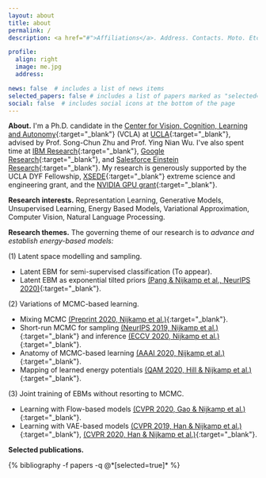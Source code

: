 ```yaml
---
layout: about
title: about
permalink: /
description: <a href="#">Affiliations</a>. Address. Contacts. Moto. Etc.

profile:
  align: right
  image: me.jpg
  address:

news: false  # includes a list of news items
selected_papers: false # includes a list of papers marked as "selected={true}"
social: false  # includes social icons at the bottom of the page
---
```


**About.** I'm a Ph.D. candidate in the [Center for Vision, Cognition, Learning and Autonomy](https://vcla.stat.ucla.edu/){:target="\_blank"} (VCLA) at [UCLA](http://ucla.edu){:target="\_blank"}, advised by Prof. Song-Chun Zhu and Prof. Ying Nian Wu. I've also spent time at [IBM Research](https://www.research.ibm.com/labs/almaden/){:target="\_blank"}, [Google Research](https://research.google/){:target="\_blank"}, and [Salesforce Einstein Research](https://einstein.ai/){:target="\_blank"}. My research is generously supported by the UCLA DYF Fellowship, [XSEDE](https://www.xsede.org/){:target="\_blank"} extreme science and engineering grant, and the [NVIDIA GPU grant](https://developer.nvidia.com/academic_gpu_seeding){:target="\_blank"}.

**Research interests.** Representation Learning, Generative Models, Unsupervised Learning, Energy Based Models, Variational Approximation, Computer Vision, Natural Language Processing.

**Research themes.** The governing theme of our research is to *advance and establish energy-based models:*

(1) Latent space modelling and sampling.
* Latent EBM for semi-supervised classification (To appear).
* Latent EBM as exponential tilted priors [(Pang & Nijkamp et al., NeurIPS 2020)](https://arxiv.org/pdf/2006.08205.pdf){:target="\_blank"}.

(2) Variations of MCMC-based learning.
* Mixing MCMC [(Preprint 2020, Nijkamp et al.)](https://arxiv.org/pdf/2006.06897.pdf){:target="\_blank"}.
* Short-run MCMC for sampling [(NeurIPS 2019, Nijkamp et al.)](https://arxiv.org/pdf/1904.09770.pdf){:target="\_blank"} and inference [(ECCV 2020, Nijkamp et al.)](https://arxiv.org/pdf/1912.01909.pdf){:target="\_blank"}.
* Anatomy of MCMC-based learning [(AAAI 2020, Nijkamp et al.)](https://arxiv.org/pdf/1903.12370.pdf){:target="\_blank"}.
* Mapping of learned energy potentials [(QAM 2020, Hill & Nijkamp et al.)](https://arxiv.org/pdf/1803.01043.pdf){:target="\_blank"}.

(3) Joint training of EBMs without resorting to MCMC.
* Learning with Flow-based models [(CVPR 2020, Gao & Nijkamp et al.)](https://arxiv.org/pdf/1912.00589.pdf){:target="\_blank"}.
* Learning with VAE-based models [(CVPR 2019, Han & Nijkamp et al.)](https://arxiv.org/pdf/1812.10907.pdf){:target="\_blank"}, [(CVPR 2020, Han & Nijkamp et al.)](https://arxiv.org/pdf/1812.10907.pdf){:target="\_blank"}.

**Selected publications.**
<div class="publications">
{% bibliography -f papers -q @*[selected=true]* %}
</div>
